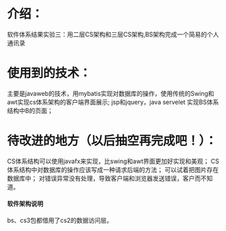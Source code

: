# 介绍：
软件体系结果实验三：用二层CS架构和三层CS架构,BS架构完成一个简易的个人通讯录
# 使用到的技术：
主要是javaweb的技术，用mybatis实现对数据库的操作，使用传统的Swing和awt实现cs体系架构的客户端界面展示;
jsp和jquery，java servelet 实现BS体系结构中B的页面；
# 待改进的地方（以后抽空再完成吧！）：
CS体系结构可以使用javafx来实现，比swing和awt界面更加好实现和美观；
CS体系结构中对数据库的操作应该写成一种请求后端的方法；
可以试着把图片存在数据库中；
对错误异常没有处理，导致客户端和浏览器发送错误，客户而不知道。
#### 软件架构说明
bs、cs3包都借用了cs2的数据访问层。

